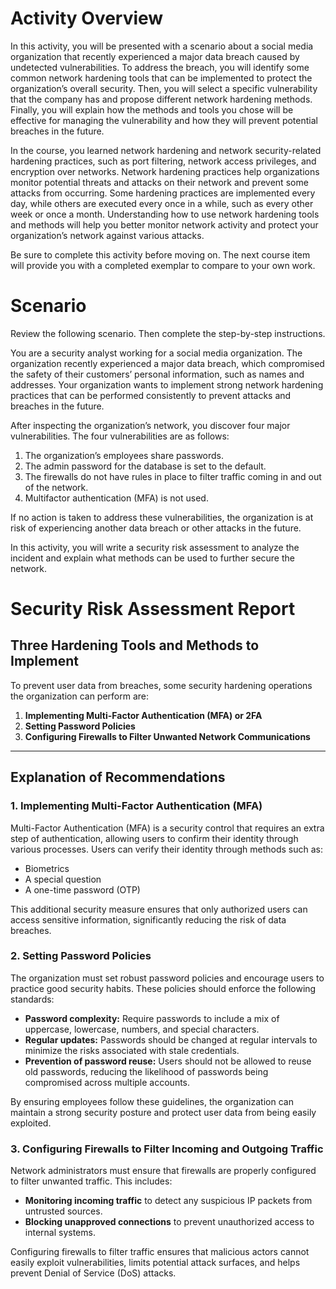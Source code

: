 # Activity Overview

In this activity, you will be presented with a scenario about a social media organization that recently experienced a major data breach caused by undetected vulnerabilities. To address the breach, you will identify some common network hardening tools that can be implemented to protect the organization’s overall security. Then, you will select a specific vulnerability that the company has and propose different network hardening methods. Finally, you will explain how the methods and tools you chose will be effective for managing the vulnerability and how they will prevent potential breaches in the future. 

In the course, you learned network hardening and network security-related hardening practices, such as port filtering, network access privileges, and encryption over networks. Network hardening practices help organizations monitor potential threats and attacks on their network and prevent some attacks from occurring. Some hardening practices are implemented every day, while others are executed every once in a while, such as every other week or once a month. Understanding how to use network hardening tools and methods will help you better monitor network activity and protect your organization’s network against various attacks.

Be sure to complete this activity before moving on. The next course item will provide you with a completed exemplar to compare to your own work. 

# Scenario

Review the following scenario. Then complete the step-by-step instructions.

You are a security analyst working for a social media organization. The organization recently experienced a major data breach, which compromised the safety of their customers’ personal information, such as names and addresses. Your organization wants to implement strong network hardening practices that can be performed consistently to prevent attacks and breaches in the future. 

After inspecting the organization’s network, you discover four major vulnerabilities. The four vulnerabilities are as follows:

1. The organization’s employees share passwords.
2. The admin password for the database is set to the default.
3. The firewalls do not have rules in place to filter traffic coming in and out of the network.
4. Multifactor authentication (MFA) is not used.

If no action is taken to address these vulnerabilities, the organization is at risk of experiencing another data breach or other attacks in the future. 

In this activity, you will write a security risk assessment to analyze the incident and explain what methods can be used to further secure the network.

# Security Risk Assessment Report

## Three Hardening Tools and Methods to Implement

To prevent user data from breaches, some security hardening operations the organization can perform are:

1. **Implementing Multi-Factor Authentication (MFA) or 2FA**
2. **Setting Password Policies**
3. **Configuring Firewalls to Filter Unwanted Network Communications**

---

## Explanation of Recommendations

### 1. **Implementing Multi-Factor Authentication (MFA)**

Multi-Factor Authentication (MFA) is a security control that requires an extra step of authentication, allowing users to confirm their identity through various processes. Users can verify their identity through methods such as:

- Biometrics
- A special question
- A one-time password (OTP)

This additional security measure ensures that only authorized users can access sensitive information, significantly reducing the risk of data breaches.

### 2. **Setting Password Policies**

The organization must set robust password policies and encourage users to practice good security habits. These policies should enforce the following standards:

- **Password complexity:** Require passwords to include a mix of uppercase, lowercase, numbers, and special characters.
- **Regular updates:** Passwords should be changed at regular intervals to minimize the risks associated with stale credentials.
- **Prevention of password reuse:** Users should not be allowed to reuse old passwords, reducing the likelihood of passwords being compromised across multiple accounts.

By ensuring employees follow these guidelines, the organization can maintain a strong security posture and protect user data from being easily exploited.

### 3. **Configuring Firewalls to Filter Incoming and Outgoing Traffic**

Network administrators must ensure that firewalls are properly configured to filter unwanted traffic. This includes:

- **Monitoring incoming traffic** to detect any suspicious IP packets from untrusted sources.
- **Blocking unapproved connections** to prevent unauthorized access to internal systems.

Configuring firewalls to filter traffic ensures that malicious actors cannot easily exploit vulnerabilities, limits potential attack surfaces, and helps prevent Denial of Service (DoS) attacks.
